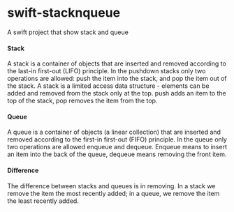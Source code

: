 # swift-stacknqueue
A swift project that show stack and queue

#### Stack
A stack is a container of objects that are inserted and removed according to the last-in first-out (LIFO) principle. In the pushdown stacks only two operations are allowed: push the item into the stack, and pop the item out of the stack. A stack is a limited access data structure - elements can be added and removed from the stack only at the top. push adds an item to the top of the stack, pop removes the item from the top.

#### Queue
A queue is a container of objects (a linear collection) that are inserted and removed according to the first-in first-out (FIFO) principle. In the queue only two operations are allowed enqueue and dequeue. Enqueue means to insert an item into the back of the queue, dequeue means removing the front item.

#### Difference
The difference between stacks and queues is in removing. In a stack we remove the item the most recently added; in a queue, we remove the item the least recently added.
